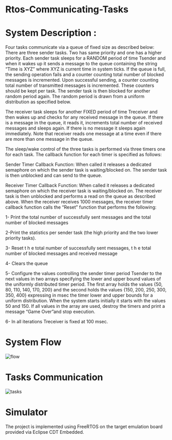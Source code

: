 # Rtos-Communicating-Tasks
# System Description :      
Four tasks communicate via a queue of fixed size as described below:
There are three sender tasks. Two has same priority and one has a higher priority. Each sender task sleeps for a RANDOM period of time Tsender and when it wakes up it sends a message to the queue containing
the string “Time is XYZ” where XYZ is current time in system ticks. If the queue is full, the sending operation fails and a counter counting total number of blocked messages is incremented. Upon successful
sending, a counter counting total number of transmitted messages is incremented. These counters should be kept per task. The sender task is then blocked for another random period again. The random period is drawn
from a uniform distribution as specified below.     


The receiver task sleeps for another FIXED period of time Treceiver and then wakes up and checks for any
received message in the queue. If there is a message in the queue, it reads it, increments total number of received messages and sleeps again. If there is no message it sleeps again immediately. Note that receiver
reads one message at a time even if there are more than one message in the queue.    

The sleep/wake control of the three tasks is performed via three timers one for each task. The callback
function for each timer is specified as follows:     

Sender Timer Callback Function: When called it releases a dedicated semaphore on which the sender task is
waiting/blocked on. The sender task is then unblocked and can send to the queue.     

Receiver Timer Callback Function: When called it releases a dedicated semaphore on which the receiver task
is waiting/blocked on. The receiver task is then unblocked and performs a read on the queue as described
above. When the receiver receives 1000 messages, the receiver timer callback function calls the “Reset”
function that performs the following:     

1- Print the total number of successfully sent messages and the total number of blocked messages

2-Print the statistics per sender task (the high priority and the two lower priority tasks).

3- Reset t h e total number of successfully sent messages, t h e total number of blocked messages and received message

4- Clears the queue

5- Configure the values controlling the sender timer period Tsender to the next values in two arrays specifying the lower and upper bound values of the uniformly distributed timer period. The first array holds the values {50, 80, 110, 140, 170, 200} and the second holds the values {150, 200, 250, 300, 350, 400} expressing in msec the timer lower and upper bounds for a uniform distribution. When the system starts initially it starts with the values 50 and 150. If all values in the array are used, destroy the timers and print a message “Game Over”and stop execution.

6- In all iterations Treceiver is fixed at 100 msec.   


# System Flow    
![flow](https://github.com/faatthy/Rtos-Communicating-Tasks/assets/110846097/20178e2f-8662-48ba-b38b-59eae78b1250)


# Tasks Communication     
![tasks](https://github.com/faatthy/Rtos-Communicating-Tasks/assets/110846097/099fd8b0-0045-4779-9224-23049fb2664a)   

# Simulator  

The project is implemented using FreeRTOS on the target emulation board provided via Eclipse CDT
Embedded.

